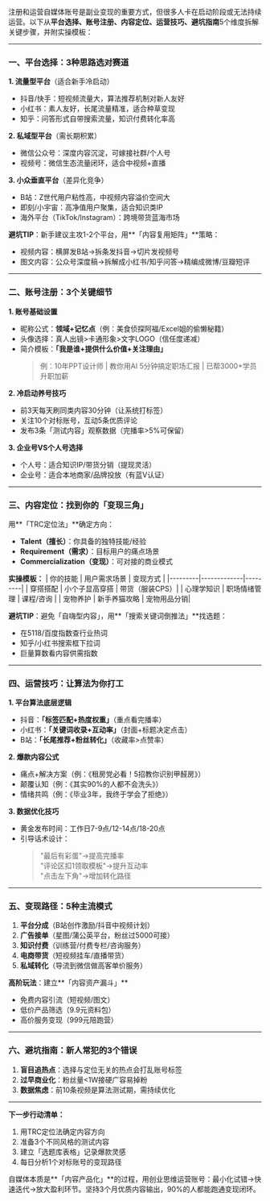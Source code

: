 注册和运营自媒体账号是副业变现的重要方式，但很多人卡在启动阶段或无法持续运营。以下从**平台选择、账号注册、内容定位、运营技巧、避坑指南**5个维度拆解关键步骤，并附实操模板：

---

### 一、平台选择：3种思路选对赛道
**1. 流量型平台**（适合新手冷启动）
- 抖音/快手：短视频流量大，算法推荐机制对新人友好
- 小红书：素人友好，长尾流量精准，适合种草变现
- 知乎：问答形式自带搜索流量，知识付费转化率高

**2. 私域型平台**（需长期积累）
- 微信公众号：深度内容沉淀，可嫁接社群/个人号
- 视频号：微信生态流量闭环，适合中视频+直播

**3. 小众垂直平台**（差异化竞争）
- B站：Z世代用户粘性高，中视频内容溢价空间大
- 即刻/小宇宙：高净值用户聚集，适合知识类IP
- 海外平台（TikTok/Instagram）：跨境带货蓝海市场

**避坑TIP**：新手建议主攻1-2个平台，用**「内容复用矩阵」**策略：
- 视频内容：横屏发B站→拆条发抖音→切片发视频号
- 图文内容：公众号深度稿→拆解成小红书/知乎问答→精编成微博/豆瓣短评

---

### 二、账号注册：3个关键细节
**1. 账号基础设置**
- 昵称公式：**领域+记忆点**（例：美食侦探阿福/Excel姐的偷懒秘籍）
- 头像选择：真人出镜>卡通形象>文字LOGO（信任度递减）
- 简介模板：**「我是谁+提供什么价值+关注理由」**
  > 例：10年PPT设计师 | 教你用AI 5分钟搞定职场汇报 | 已帮3000+学员升职加薪

**2. 冷启动养号技巧**
- 前3天每天刷同类内容30分钟（让系统打标签）
- 关注10个对标账号，互动5条优质评论
- 发布3条「测试内容」观察数据（完播率>5%可保留）

**3. 企业号VS个人号选择**
- 个人号：适合知识IP/带货分销（提现灵活）
- 企业号：适合本地商家/品牌投放（有蓝V认证）

---

### 三、内容定位：找到你的「变现三角」
用**「TRC定位法」**确定方向：
- **Talent（擅长）**：你具备的独特技能/经验
- **Requirement（需求）**：目标用户的痛点场景
- **Commercialization（变现）**：可对接的商业模式

**实操模板：**
| 你的技能 | 用户需求场景 | 变现方式 |
|---------|-------------|---------|
| 穿搭搭配 | 小个子显高穿搭 | 带货（服装CPS）|
| 心理学知识 | 职场情绪管理 | 课程/咨询 |
| 宠物养护 | 新手养猫攻略 | 宠物用品分销|

**避坑TIP**：避免「自嗨型内容」，用**「搜索关键词倒推法」**找选题：
- 在5118/百度指数查行业热词
- 知乎/小红书搜索框下拉词
- 巨量算数看内容供需指数

---

### 四、运营技巧：让算法为你打工
**1. 平台算法底层逻辑**
- 抖音：**「标签匹配+热度权重」**（重点看完播率）
- 小红书：**「关键词收录+互动率」**（封面+标题决定点击）
- B站：**「长尾推荐+粉丝转化」**（收藏率>点赞率）

**2. 爆款内容公式**
- 痛点+解决方案（例：《租房党必看！5招教你识别甲醛房》）
- 颠覆认知（例：《其实90%的人都不会洗头》）
- 情绪共鸣（例：《毕业3年，我终于学会了拒绝》）

**3. 数据优化技巧**
- 黄金发布时间：工作日7-9点/12-14点/18-20点
- 引导话术设计：
  > "最后有彩蛋"→提高完播率  
  > "评论区扣1领取模板"→提升互动率  
  > "点击左下角"→增加转化路径

---

### 五、变现路径：5种主流模式
1. **平台分成**（B站创作激励/抖音中视频计划）
2. **广告接单**（星图/蒲公英平台，粉丝过5000可接）
3. **知识付费**（训练营/付费专栏/咨询服务）
4. **电商带货**（短视频挂车/直播带货）
5. **私域转化**（导流到微信做高客单价服务）

**高阶玩法**：建立**「内容资产漏斗」**
- 免费内容引流（短视频/图文）
- 低价产品筛选（9.9元资料包）
- 高价服务变现（999元陪跑营）

---

### 六、避坑指南：新人常犯的3个错误
1. **盲目追热点**：选择与定位无关的热点会打乱账号标签
2. **过早商业化**：粉丝量<1W接硬广容易掉粉
3. **数据焦虑**：前10条视频是算法测试期，需持续优化

--- 

**下一步行动清单：**
1. 用TRC定位法确定内容方向
2. 准备3个不同风格的测试内容
3. 建立「选题库表格」记录爆款灵感
4. 每日分析1个对标账号的变现路径

自媒体本质是**「内容产品化」**的过程，用创业思维运营账号：最小化试错→快速迭代→放大盈利环节。坚持3个月优质内容输出，90%的人都能跑通变现闭环。

